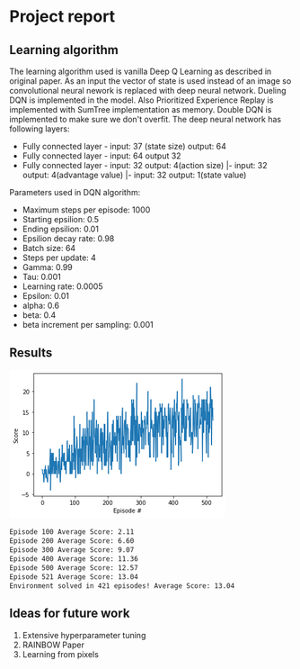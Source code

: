 # Project report

## Learning algorithm

The learning algorithm used is vanilla Deep Q Learning as described in original paper. As an input the vector of state is used instead of an image so convolutional neural nework is replaced with deep neural network. Dueling DQN is implemented in the model. Also Prioritized Experience Replay is implemented with SumTree implementation as memory. Double DQN is implemented to make sure we don't overfit. The deep neural network has following layers:

- Fully connected layer - input: 37 (state size) output: 64
- Fully connected layer - input: 64 output 32
- Fully connected layer - input: 32 output: 4(action size)
                        |- input: 32 output: 4(advantage value)
                        |- input: 32 output: 1(state value)

Parameters used in DQN algorithm:

- Maximum steps per episode: 1000
- Starting epsilion: 0.5
- Ending epsilion: 0.01
- Epsilion decay rate: 0.98
- Batch size: 64
- Steps per update: 4
- Gamma: 0.99
- Tau: 0.001
- Learning rate: 0.0005
- Epsilon: 0.01
- alpha: 0.6
- beta: 0.4
- beta increment per sampling: 0.001

## Results

![results](plot.png)

```
Episode 100	Average Score: 2.11
Episode 200	Average Score: 6.60
Episode 300	Average Score: 9.07
Episode 400	Average Score: 11.36
Episode 500	Average Score: 12.57
Episode 521	Average Score: 13.04
Environment solved in 421 episodes!	Average Score: 13.04
```


## Ideas for future work

1. Extensive hyperparameter tuning
2. RAINBOW Paper
3. Learning from pixels
